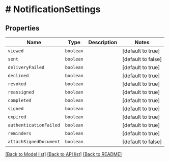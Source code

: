# # NotificationSettings



## Properties

Name | Type | Description | Notes
------------ | ------------- | ------------- | -------------
| `viewed` | ```boolean``` |   |  [default to true] |
| `sent` | ```boolean``` |   |  [default to false] |
| `deliveryFailed` | ```boolean``` |   |  [default to true] |
| `declined` | ```boolean``` |   |  [default to true] |
| `revoked` | ```boolean``` |   |  [default to true] |
| `reassigned` | ```boolean``` |   |  [default to true] |
| `completed` | ```boolean``` |   |  [default to true] |
| `signed` | ```boolean``` |   |  [default to true] |
| `expired` | ```boolean``` |   |  [default to true] |
| `authenticationFailed` | ```boolean``` |   |  [default to true] |
| `reminders` | ```boolean``` |   |  [default to true] |
| `attachSignedDocument` | ```boolean``` |   |  [default to false] |

[[Back to Model list]](../README.md#models) [[Back to API list]](../README.md#api-endpoints) [[Back to README]](../README.md)
